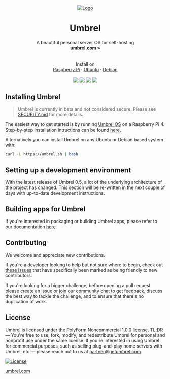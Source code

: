 <p align="center">
  <a href="https://umbrel.com">
    <img src="https://i.imgur.com/b8IeGru.jpeg" alt="Logo">
  </a>
  <h1 align="center">Umbrel</h1>
  <p align="center">
    A beautiful personal server OS for self-hosting
    <br />
    <a href="https://umbrel.com"><strong>umbrel.com »</strong></a>
    <br />
    <br />
    <br />
    Install on
    <br />
    <a href="https://umbrel.com/#start">Raspberry Pi</a>
    ·
    <a href="#installing-umbrel">Ubuntu</a>
    ·
    <a href="#installing-umbrel">Debian</a>
    <br />
    <br />
    <a href="https://twitter.com/umbrel">
      <img src="https://img.shields.io/twitter/follow/umbrel?style=social" />
    </a>
    <a href="https://t.me/getumbrel">
      <img src="https://img.shields.io/badge/community-chat-%235351FB">
    </a>
    <a href="https://reddit.com/r/getumbrel">
      <img src="https://img.shields.io/reddit/subreddit-subscribers/getumbrel?style=social">
    </a>
    <a href="https://community.getumbrel.com">
      <img src="https://img.shields.io/badge/community-forum-%235351FB">
    </a>
  </p>
</p>

## Installing Umbrel
> Umbrel is currently in beta and not considered secure. Please see [SECURITY.md](SECURITY.md) for more details.


The easiest way to get started is by running [Umbrel OS](https://download.umbrel.com/umbrel-os.zip) on a Raspberry Pi 4. Step-by-step installation intructions can be found [here](https://umbrel#start).

Alternatively you can install Umbrel on any Ubuntu or Debian based system with:

```bash
curl -L https://umbrel.sh | bash
```

## Setting up a development environment

With the latest release of Umbrel 0.5, a lot of the underlying architecture of the project has changed. This section will be re-written in the next couple of days with up-to-date development instructions.

## Building apps for Umbrel

If you're interested in packaging or building Umbrel apps, please refer to our documentation [here](https://github.com/getumbrel/umbrel-apps/blob/master/README.md).

## Contributing

We welcome and appreciate new contributions.

If you're a developer looking to help but not sure where to begin, check out [these issues](https://github.com/getumbrel/umbrel/issues?q=is%3Aissue+is%3Aopen+label%3A%22good+first+issue%22) that have specifically been marked as being friendly to new contributors.

If you're looking for a bigger challenge, before opening a pull request please [create an issue](https://github.com/getumbrel/umbrel/issues/new/choose) or [join our community chat](https://t.me/getumbrel) to get feedback, discuss the best way to tackle the challenge, and to ensure that there's no duplication of work.

## License

Umbrel is licensed under the PolyForm Noncommercial 1.0.0 license. TL;DR — You're free to use, fork, modify, and redestribute Umbrel for personal and nonprofit use under the same license. If you're interested in using Umbrel for commercial purposes, such as selling plug-and-play home servers with Umbrel, etc — please reach out to us at partner@getumbrel.com.

[![License](https://img.shields.io/badge/license-PolyForm%20Noncommercial%201.0.0-%235351FB)](https://github.com/getumbrel/umbrel/blob/master/LICENSE.md)

[umbrel.com](https://umbrel.com)
